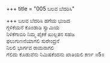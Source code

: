 +++
title = "005 ಬಲವ ಬೆದರಿಸಿ"

+++
ಬಲವ ಬೆದರಿಸಿ ಹಗೆಯ ಭುಜದ  
ಗ್ಗಳಿಕೆಯನೆ ಕೊಂಡಾಡಿ ಸ್ವಾಮಿಯ  
ನಿಳಿಕೆಗಾಬಿರಿ ನಿಮ್ಮ ಪೈಕಕೆ ಖುಲ್ಲತನ ಸಹಜ  
ಫಲುಗುಣನೆಯಾಗಲಿ ಸುರೇಂದ್ರನೆ  
ನಿಲಲಿ ಭಾರ್ಗವ ರಾಮನಾಗಲಿ  
ಗೆಲಿದು ಕೊಡುವೆನು ನಿಮಿಷಕೆಂದನು ಖಾತಿಯಲಿ ಕರ್ಣ    ॥5॥